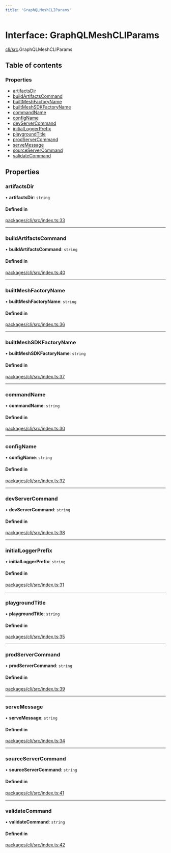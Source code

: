 ```yaml
---
title: 'GraphQLMeshCLIParams'
---
```


# Interface: GraphQLMeshCLIParams

[cli/src](../modules/cli_src).GraphQLMeshCLIParams

## Table of contents

### Properties

- [artifactsDir](cli_src.GraphQLMeshCLIParams#artifactsdir)
- [buildArtifactsCommand](cli_src.GraphQLMeshCLIParams#buildartifactscommand)
- [builtMeshFactoryName](cli_src.GraphQLMeshCLIParams#builtmeshfactoryname)
- [builtMeshSDKFactoryName](cli_src.GraphQLMeshCLIParams#builtmeshsdkfactoryname)
- [commandName](cli_src.GraphQLMeshCLIParams#commandname)
- [configName](cli_src.GraphQLMeshCLIParams#configname)
- [devServerCommand](cli_src.GraphQLMeshCLIParams#devservercommand)
- [initialLoggerPrefix](cli_src.GraphQLMeshCLIParams#initialloggerprefix)
- [playgroundTitle](cli_src.GraphQLMeshCLIParams#playgroundtitle)
- [prodServerCommand](cli_src.GraphQLMeshCLIParams#prodservercommand)
- [serveMessage](cli_src.GraphQLMeshCLIParams#servemessage)
- [sourceServerCommand](cli_src.GraphQLMeshCLIParams#sourceservercommand)
- [validateCommand](cli_src.GraphQLMeshCLIParams#validatecommand)

## Properties

### artifactsDir

• **artifactsDir**: `string`

#### Defined in

[packages/cli/src/index.ts:33](https://github.com/Urigo/graphql-mesh/blob/master/packages/cli/src/index.ts#L33)

___

### buildArtifactsCommand

• **buildArtifactsCommand**: `string`

#### Defined in

[packages/cli/src/index.ts:40](https://github.com/Urigo/graphql-mesh/blob/master/packages/cli/src/index.ts#L40)

___

### builtMeshFactoryName

• **builtMeshFactoryName**: `string`

#### Defined in

[packages/cli/src/index.ts:36](https://github.com/Urigo/graphql-mesh/blob/master/packages/cli/src/index.ts#L36)

___

### builtMeshSDKFactoryName

• **builtMeshSDKFactoryName**: `string`

#### Defined in

[packages/cli/src/index.ts:37](https://github.com/Urigo/graphql-mesh/blob/master/packages/cli/src/index.ts#L37)

___

### commandName

• **commandName**: `string`

#### Defined in

[packages/cli/src/index.ts:30](https://github.com/Urigo/graphql-mesh/blob/master/packages/cli/src/index.ts#L30)

___

### configName

• **configName**: `string`

#### Defined in

[packages/cli/src/index.ts:32](https://github.com/Urigo/graphql-mesh/blob/master/packages/cli/src/index.ts#L32)

___

### devServerCommand

• **devServerCommand**: `string`

#### Defined in

[packages/cli/src/index.ts:38](https://github.com/Urigo/graphql-mesh/blob/master/packages/cli/src/index.ts#L38)

___

### initialLoggerPrefix

• **initialLoggerPrefix**: `string`

#### Defined in

[packages/cli/src/index.ts:31](https://github.com/Urigo/graphql-mesh/blob/master/packages/cli/src/index.ts#L31)

___

### playgroundTitle

• **playgroundTitle**: `string`

#### Defined in

[packages/cli/src/index.ts:35](https://github.com/Urigo/graphql-mesh/blob/master/packages/cli/src/index.ts#L35)

___

### prodServerCommand

• **prodServerCommand**: `string`

#### Defined in

[packages/cli/src/index.ts:39](https://github.com/Urigo/graphql-mesh/blob/master/packages/cli/src/index.ts#L39)

___

### serveMessage

• **serveMessage**: `string`

#### Defined in

[packages/cli/src/index.ts:34](https://github.com/Urigo/graphql-mesh/blob/master/packages/cli/src/index.ts#L34)

___

### sourceServerCommand

• **sourceServerCommand**: `string`

#### Defined in

[packages/cli/src/index.ts:41](https://github.com/Urigo/graphql-mesh/blob/master/packages/cli/src/index.ts#L41)

___

### validateCommand

• **validateCommand**: `string`

#### Defined in

[packages/cli/src/index.ts:42](https://github.com/Urigo/graphql-mesh/blob/master/packages/cli/src/index.ts#L42)
